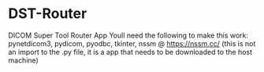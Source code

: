 # DST-Router
DICOM Super Tool Router App
Youll need the following to make this work:
pynetdicom3,
pydicom,
pyodbc,
tkinter,
nssm @ https://nssm.cc/ (this is not an import to the .py file, it is a app that needs to be downloaded to the host machine)
